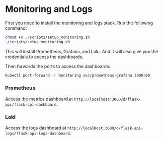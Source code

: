 # Monitoring and Logs

First you need to install the monitoring and logs stack. Run the following command:

```bash
chmod +x ./scripts/setup_monitoring.sh
./scripts/setup_monitoring.sh
```

This will install Prometheus, Grafana, and Loki. And it will also
give you the credentials to access the dashboards.

Then forwards the ports to access the dashboards:

```bash
kubectl port-forward -n monitoring svc/prometheus-grafana 3000:80
```

### Prometheus

Access the metrics dashboard at `http://localhost:3000/d/flask-api/flask-api-dashboard`.

### Loki

Access the logs dashboard at `http://localhost:3000/d/flask-api-logs/flask-api-logs-dashboard`.

